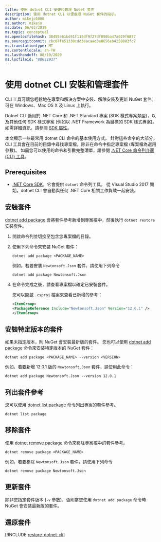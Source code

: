 ```yaml
---
title: 使用 dotnet CLI 安裝和管理 NuGet 套件
description: 使用 dotnet CLI 以便處理 NuGet 套件的指示。
author: mikejo5000
ms.author: mikejo
ms.date: 06/03/2019
ms.topic: conceptual
ms.openlocfilehash: 38455e61bd91f115df9f27df090ba47a029f6877
ms.sourcegitcommit: cbc87fe51330cdd3eacaad3e8656eb4258882fc7
ms.translationtype: MT
ms.contentlocale: zh-TW
ms.lasthandoff: 08/19/2020
ms.locfileid: "88622937"
---
```

# <a name="install-and-manage-packages-using-the-dotnet-cli"></a>使用 dotnet CLI 安裝和管理套件

CLI 工具可讓您輕鬆地在專案和解決方案中安裝、解除安裝及更新 NuGet 套件。 可在 Windows、Mac OS X 及 Linux 上執行。

Dotnet CLI 適用於 .NET Core 和 .NET Standard 專案 (SDK 樣式專案類型)，以及其他任何 SDK 樣式專案 (例如以 .NET Framework 為目標的 SDK 樣式專案)。 如需詳細資訊，請參閱 [SDK 屬性](/dotnet/core/tools/csproj#additions)。

本文顯示一些最常用 dotnet CLI 命令的基本使用方式。 針對這些命令的大部分，CLI 工具會在目前的目錄中尋找專案檔，除非在命令中指定專案檔 (專案檔為選用參數)。 如需您可以使用的命令和引數完整清單，請參閱 [.NET Core 命令列介面 (CLI) 工具](../reference/dotnet-commands.md)。

## <a name="prerequisites"></a>Prerequisites

- [.NET Core SDK](https://www.microsoft.com/net/download/)，它會提供 `dotnet` 命令列工具。 從 Visual Studio 2017 開始，dotnet CLI 會自動與任何 .NET Core 相關工作負載一起安裝。

## <a name="install-a-package"></a>安裝套件

[dotnet add package](/dotnet/core/tools/dotnet-add-package?tabs=netcore2x) 會將套件參考新增到專案檔中，然後執行 `dotnet restore` 安裝套件。

1. 開啟命令列並切換至包含您專案檔的目錄。

2. 使用下列命令來安裝 NuGet 套件：

    ```dotnetcli
    dotnet add package <PACKAGE_NAME>
    ```

    例如，若要安裝 `Newtonsoft.Json` 套件，請使用下列命令

    ```dotnetcli
    dotnet add package Newtonsoft.Json
    ```

3. 在命令完成之後，請查看專案檔以確定已安裝套件。

   您可以開啟 `.csproj` 檔案來查看已新增的參考：

    ```xml
   <ItemGroup>
    <PackageReference Include="Newtonsoft.Json" Version="12.0.1" />
   </ItemGroup>
    ```

## <a name="install-a-specific-version-of-a-package"></a>安裝特定版本的套件

如果未指定版本，則 NuGet 會安裝最新版的套件。 您也可以使用 [dotnet add package](/dotnet/core/tools/dotnet-add-package?tabs=netcore2x) 命令來安裝特定版本的 NuGet 套件：

```dotnetcli
dotnet add package <PACKAGE_NAME> --version <VERSION>
```

例如，若要新增 12.0.1 版的 `Newtonsoft.Json` 套件，請使用此命令：

```dotnetcli
dotnet add package Newtonsoft.Json --version 12.0.1
```

## <a name="list-package-references"></a>列出套件參考

您可以使用 [dotnet list package](/dotnet/core/tools/dotnet-list-package?tabs=netcore2x) 命令列出專案的套件參考。

```dotnetcli
dotnet list package
```

## <a name="remove-a-package"></a>移除套件

使用 [dotnet remove package](/dotnet/core/tools/dotnet-remove-package?tabs=netcore2x) 命令來移除專案檔中的套件參考。

```dotnetcli
dotnet remove package <PACKAGE_NAME>
```

例如，若要移除 `Newtonsoft.Json` 套件，請使用下列命令

```dotnetcli
dotnet remove package Newtonsoft.Json
```

## <a name="update-a-package"></a>更新套件

除非您指定套件版本 (`-v` 參數)，否則當您使用 `dotnet add package` 命令時 NuGet 會安裝最新版的套件。

## <a name="restore-packages"></a>還原套件

[!INCLUDE [restore-dotnet-cli](includes/restore-dotnet-cli.md)]
